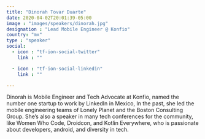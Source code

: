 ```yaml
---
title: "Dinorah Tovar Duarte"
date: 2020-04-02T20:01:39-05:00
image : "images/speakers/dinorah.jpg"
designation : "Lead Mobile Engineer @ Konfio"
country: "mx"
type : "speaker"
social:
  - icon : "tf-ion-social-twitter"
    link : ""

  - icon : "tf-ion-social-linkedin"
    link : ""

---
```


Dinorah is Mobile Engineer and Tech Advocate at Konfio, named the number one startup to work by LinkedIn in Mexico, In the past, she led the mobile engineering teams of Lonely Planet and the Boston Consulting Group. She’s also a speaker in many tech conferences for the community, like Women Who Code, Droidcon, and Kotlin Everywhere, who is passionate about developers, android, and diversity in tech.